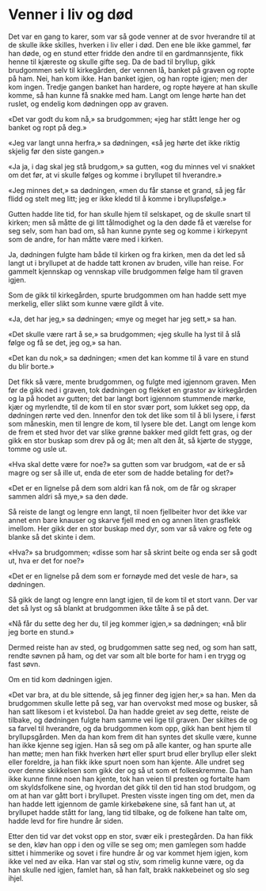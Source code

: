 # Venner i liv og død

Det var en gang to karer, som var så gode venner at de svor hverandre til at de skulle ikke skilles, hverken i liv eller i død. Den ene ble ikke gammel, før han døde, og en stund etter fridde den andre til en gardmannsjente, fikk henne til kjæreste og skulle gifte seg. Da de bad til bryllup, gikk brudgommen selv til kirkegården, der vennen lå, banket på graven og ropte på ham. Nei, han kom ikke. Han banket igjen, og han ropte igjen; men der kom ingen. Tredje gangen banket han hardere, og ropte høyere at han skulle komme, så han kunne få snakke med ham. Langt om lenge hørte han det ruslet, og endelig kom dødningen opp av graven.

«Det var godt du kom nå,» sa brudgommen; «jeg har stått lenge her og banket og ropt på deg.»

«Jeg var langt unna herfra,» sa dødningen, «så jeg hørte det ikke riktig skjelig før den siste gangen.»

«Ja ja, i dag skal jeg stå brudgom,» sa gutten, «og du minnes vel vi snakket om det før, at vi skulle følges og komme i bryllupet til hverandre.»

«Jeg minnes det,» sa dødningen, «men du får stanse et grand, så jeg får flidd og stelt meg litt; jeg er ikke kledd til å komme i bryllupsfølge.»

Gutten hadde lite tid, for han skulle hjem til selskapet, og de skulle snart til kirken; men så måtte de gi litt tålmodighet og la den døde få et værelse for seg selv, som han bad om, så han kunne pynte seg og komme i kirkepynt som de andre, for han måtte være med i kirken.

Ja, dødningen fulgte ham både til kirken og fra kirken, men da det led så langt ut i bryllupet at de hadde tatt kronen av bruden, ville han reise. For gammelt kjennskap og vennskap ville brudgommen følge ham til graven igjen.

Som de gikk til kirkegården, spurte brudgommen om han hadde sett mye merkelig, eller slikt som kunne være gildt å vite.

«Ja, det har jeg,» sa dødningen; «mye og meget har jeg sett,» sa han.

«Det skulle være rart å se,» sa brudgommen; «jeg skulle ha lyst til å slå følge og få se det, jeg og,» sa han.

«Det kan du nok,» sa dødningen; «men det kan komme til å vare en stund du blir borte.»

Det fikk så være, mente brudgommen, og fulgte med igjennom graven. Men før de gikk ned i graven, tok dødningen og flekket en grastor av kirkegården og la på hodet av gutten; det bar langt bort igjennom stummende mørke, kjær og myrlendte, til de kom til en stor svær port, som lukket seg opp, da dødningen rørte ved den. Innenfor den tok det like som til å bli lysere, i først som måneskin, men til lengre de kom, til lysere ble det. Langt om lenge kom de frem et sted hvor det var slike grønne bakker med gildt fett gras, og der gikk en stor buskap som drev på og åt; men alt den åt, så kjørte de stygge, tomme og usle ut.

«Hva skal dette være for noe?» sa gutten som var brudgom, «at de er så magre og ser så ille ut, enda de eter som de hadde betaling for det?»

«Det er en lignelse på dem som aldri kan få nok, om de får og skraper sammen aldri så mye,» sa den døde.

Så reiste de langt og lengre enn langt, til noen fjellbeiter hvor det ikke var annet enn bare knauser og skarve fjell med en og annen liten grasflekk imellom. Her gikk der en stor buskap med dyr, som var så vakre og fete og blanke så det skinte i dem.

«Hva?» sa brudgommen; «disse som har så skrint beite og enda ser så godt ut, hva er det for noe?»

«Det er en lignelse på dem som er fornøyde med det vesle de har», sa dødningen.

Så gikk de langt og lengre enn langt igjen, til de kom til et stort vann. Der var det så lyst og så blankt at brudgommen ikke tålte å se på det.

«Nå får du sette deg her du, til jeg kommer igjen,» sa dødningen; «nå blir jeg borte en stund.»

Dermed reiste han av sted, og brudgommen satte seg ned, og som han satt, rendte søvnen på ham, og det var som alt ble borte for ham i en trygg og fast søvn.

Om en tid kom dødningen igjen.

«Det var bra, at du ble sittende, så jeg finner deg igjen her,» sa han. Men da brudgommen skulle lette på seg, var han overvokst med mose og busker, så han satt likesom i et kvistebol. Da han hadde greiet av seg dette, reiste de tilbake, og dødningen fulgte ham samme vei lige til graven. Der skiltes de og sa farvel til hverandre, og da brudgommen kom opp, gikk han bent hjem til bryllupsgården. Men da han kom frem dit han syntes det skulle være, kunne han ikke kjenne seg igjen. Han så seg om på alle kanter, og han spurte alle han møtte; men han fikk hverken hørt eller spurt brud eller bryllup eller slekt eller foreldre, ja han fikk ikke spurt noen som han kjente. Alle undret seg over denne skikkelsen som gikk der og så ut som et folkeskremme. Da han ikke kunne finne noen han kjente, tok han veien til presten og fortalte ham om skyldsfolkene sine, og hvordan det gikk til den tid han stod brudgom, og om at han var gått bort i bryllupet. Presten visste ingen ting om det, men da han hadde lett igjennom de gamle kirkebøkene sine, så fant han ut, at bryllupet hadde stått for lang, lang tid tilbake, og de folkene han talte om, hadde levd for fire hundre år siden.

Etter den tid var det vokst opp en stor, svær eik i prestegården. Da han fikk se den, kløv han opp i den og ville se seg om; men gamlegen som hadde sittet i himmerike og sovet i fire hundre år og var kommet hjem igjen, kom ikke vel ned av eika. Han var støl og stiv, som rimelig kunne være, og da han skulle ned igjen, famlet han, så han falt, brakk nakkebeinet og slo seg ihjel.